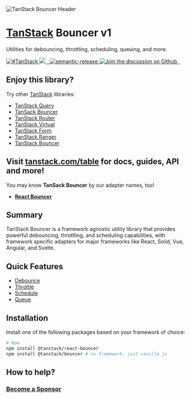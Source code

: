 ![TanStack Bouncer Header](https://github.com/tanstack/bouncer/raw/main/media/repo-header.png)

# [TanStack](https://tanstack.com) Bouncer v1

Utilities for debouncing, throttling, scheduling, queuing, and more.

<a href="https://twitter.com/intent/tweet?button_hashtag=TanStack" target="\_parent">
  <img alt="#TanStack" src="https://img.shields.io/twitter/url?color=%2308a0e9&label=%23TanStack&style=social&url=https%3A%2F%2Ftwitter.com%2Fintent%2Ftweet%3Fbutton_hashtag%3DTanStack" />
</a>
<a href="https://github.com/tanstack/bouncer/actions?bouncer=workflow%3A%22react-bouncer+tests%22">
  <img src="https://github.com/tanstack/bouncer/workflows/react-bouncer%20tests/badge.svg" />
</a>
<a href="https://npmjs.com/package/@tanstack/react-bouncer" target="\_parent">
  <img alt="" src="https://img.shields.io/npm/dm/@tanstack/react-bouncer.svg" />
</a>
<a href="https://bundlephobia.com/result?p=@tanstack/react-bouncer@latest" target="\_parent">
  <img alt="" src="https://badgen.net/bundlephobia/minzip/@tanstack/react-bouncer@latest" />
</a>
<a href="#badge">
  <img alt="semantic-release" src="https://img.shields.io/badge/%20%20%F0%9F%93%A6%F0%9F%9A%80-semantic--release-e10079.svg">
</a>
<a href="https://github.com/tanstack/bouncer/discussions">
  <img alt="Join the discussion on Github" src="https://img.shields.io/badge/Github%20Discussions%20%26%20Support-Chat%20now!-blue" />
</a>
<a href="https://github.com/tanstack/bouncer" target="\_parent">
  <img alt="" src="https://img.shields.io/github/stars/tanstack/react-bouncer.svg?style=social&label=Star" />
</a>
<a href="https://twitter.com/tannerlinsley" target="\_parent">
  <img alt="" src="https://img.shields.io/twitter/follow/tannerlinsley.svg?style=social&label=Follow" />
</a>

## Enjoy this library?

Try other [TanStack](https://tanstack.com) libraries:

- [TanStack Query](https://github.com/TanStack/query) <img alt="" src="https://img.shields.io/github/stars/tanstack/query.svg" />
- [TanSack Bouncer](https://github.com/TanStack/table) <img alt="" src="https://img.shields.io/github/stars/tanstack/table.svg" />
- [TanStack Router](https://github.com/TanStack/router) <img alt="" src="https://img.shields.io/github/stars/tanstack/router.svg" />
- [TanStack Virtual](https://github.com/TanStack/virtual) <img alt="" src="https://img.shields.io/github/stars/tanstack/virtual.svg" />
- [TanStack Form](https://github.com/TanStack/form) <img alt="" src="https://img.shields.io/github/stars/tanstack/form.svg" />
- [TanStack Ranger](https://github.com/TanStack/ranger) <img alt="" src="https://img.shields.io/github/stars/tanstack/ranger.svg" />
- [TanStack Bouncer](https://github.com/TanStack/bouncer) <img alt="" src="https://img.shields.io/github/stars/tanstack/bouncer.svg" />

## Visit [tanstack.com/table](https://tanstack.com/table) for docs, guides, API and more!

You may know **TanSack Bouncer** by our adapter names, too!

- [**React Bouncer**](https://tanstack.com/bouncer/v1/docs/framework/react/react-bouncer)

## Summary

TanStack Bouncer is a framework agnostic utility library that provides powerful debouncing, throttling, and scheduling capabilities, with framework specific adapters for major frameworks like React, Solid, Vue, Angular, and Svelte.

## Quick Features

- [Debounce](https://tanstack.com/bouncer/v0/docs/framework/react/react-bouncer#debounce)
- [Throttle](https://tanstack.com/bouncer/v0/docs/framework/react/react-bouncer#throttle)
- [Schedule](https://tanstack.com/bouncer/v0/docs/framework/react/react-bouncer#schedule)
- [Queue](https://tanstack.com/bouncer/v0/docs/framework/react/react-bouncer#queue)

## Installation

Install one of the following packages based on your framework of choice:

```bash
# Npm
npm install @tanstack/react-bouncer
npm install @tanstack/bouncer # no framework, just vanilla js
```

## How to help?

### [Become a Sponsor](https://github.com/sponsors/tannerlinsley/)

<!-- USE THE FORCE LUKE -->
